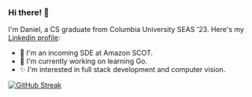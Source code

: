 ### Hi there! 👋

I'm Daniel, a CS graduate from Columbia University SEAS '23.
Here's my [Linkedin profile](https://www.linkedin.com/in/daniel-greco-8345b3133): 

- 🔭 I'm an incoming SDE at Amazon SCOT.
- 🌱 I'm currently working on learning Go.
- ✨ I'm interested in full stack development and computer vision.
 
[![GitHub Streak](https://streak-stats.demolab.com/?user=dag2226)](https://git.io/streak-stats)

<!--
**dag2226/dag2226** is a ✨ _special_ ✨ repository because its `README.md` (this file) appears on your GitHub profile.

Here are some ideas to get you started:

- 🔭 I’m currently working on ...
- 🌱 I’m currently learning ...
- 👯 I’m looking to collaborate on ...
- 🤔 I’m looking for help with ...
- 💬 Ask me about ...
- 📫 How to reach me: ...
- 😄 Pronouns: ...
- ⚡ Fun fact: ...
-->
